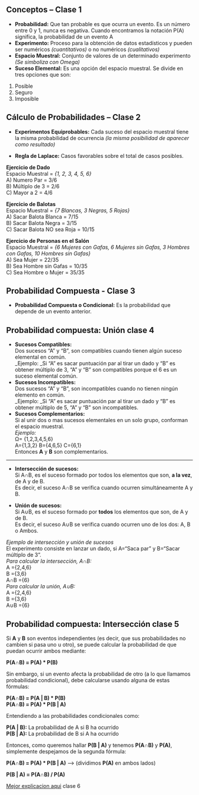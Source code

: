 ## Conceptos – Clase 1

-   **Probabilidad:**  Que tan probable es que ocurra un evento. Es un número entre 0 y 1, nunca es negativa. Cuando encontramos la notación P(A) significa, la probabilidad de un evento A
-   **Experimento:**  Proceso para la obtención de datos estadísticos y pueden ser numéricos  _(cuantitativos)_  o no numéricos  _(cualitativos)_
-   **Espacio Muestral:**  Conjunto de valores de un determinado experimento  _(Se simboliza con Omega)_
-   **Suceso Elemental:**  Es una opción del espacio muestral. Se divide en tres opciones que son:

1.  Posible
2.  Seguro
3.  Imposible


## Cálculo de Probabilidades – Clase 2

-   **Experimentos Equiprobables:**  Cada suceso del espacio muestral tiene la misma probabilidad de ocurrencia  _(la misma posibilidad de aparecer como resultado)_
    
-   **Regla de Laplace:**  Casos favorables sobre el total de casos posibles.
    

**Ejercicio de Dado**  
Espacio Muestral =  _{1, 2, 3, 4, 5, 6}_  
A) Numero Par = 3/6  
B) Múltiplo de 3 = 2/6  
C) Mayor a 2 = 4/6

**Ejercicio de Balotas**  
Espacio Muestral =  _{7 Blancas, 3 Negras, 5 Rojas}_  
A) Sacar Balota Blanca = 7/15  
B) Sacar Balota Negra = 3/15  
C) Sacar Balota NO sea Roja = 10/15

**Ejercicio de Personas en el Salón**  
Espacio Muestral =  _{6 Mujeres con Gafas, 6 Mujeres sin Gafas, 3 Hombres con Gafas, 10 Hombres sin Gafas}_  
A) Sea Mujer = 22/35  
B) Sea Hombre sin Gafas = 10/35  
C) Sea Hombre o Mujer = 35/35

## Probabilidad Compuesta - Clase 3

-   **Probabilidad Compuesta o Condicional:**  Es la probabilidad que depende de un evento anterior.

## Probabilidad compuesta: Unión clase 4

-   **Sucesos Compatibles:**  
    Dos sucesos “A” y “B”, son compatibles cuando tienen algún suceso elemental en común.  
    _Ejemplo: _Si “A” es sacar puntuación par al tirar un dado y “B” es obtener múltiplo de 3, “A” y “B” son compatibles porque el 6 es un suceso elemental común.
-   **Sucesos Incompatibles:**  
    Dos sucesos “A” y “B”, son incompatibles cuando no tienen ningún elemento en común.  
    _Ejemplo: _Si “A” es sacar puntuación par al tirar un dado y “B” es obtener múltiplo de 5, “A” y “B” son incompatibles.
-   **Sucesos Complementarios:**  
    Si al unir dos o mas sucesos elementales en un solo grupo, conforman el espacio muestral.  
    _Ejemplo:_  
    Ω= {1,2,3,4,5,6}  
    A={1,3,2} B={4,6,5} C={6,1}  
    Entonces  **A**  y  **B**  son complementarios.

----------

-   **Intersección de sucesos:**  
    Si A∩B, es el suceso formado por todos los elementos que son,  **a la vez**, de A y de B.  
    Es decir, el suceso A∩B se verifica cuando ocurren simultáneamente A y B.
    
-   **Unión de sucesos:**  
    Si A∪B, es el suceso formado por  **todos**  los elementos que son, de A y de B.  
    Es decir, el suceso A∪B se verifica cuando ocurren uno de los dos: A, B o Ambos.
    

_Ejemplo de intersección y unión de sucesos_  
El experimento consiste en lanzar un dado, si A=“Saca par” y B=“Sacar múltiplo de 3”.  
_Para calcular la intersección, A∩B:_  
A ={2,4,6}  
B ={3,6}  
A∩B ={6}  
_Para calcular la unión, A∪B:_  
A ={2,4,6}  
B ={3,6}  
A∪B ={6}

## Probabilidad compuesta: Intersección clase 5

Si **A** y **B** son eventos independientes (es decir, que sus probabilidades no cambien si pasa uno u otro), se puede calcular la probabilidad de que puedan ocurrir ambos mediante:  
  
**P(A∩B) = P(A) * P(B)**  
  
Sin embargo, si un evento afecta la probabilidad de otro (a lo que llamamos probabilidad condicional), debe calcularse usando alguna de estas fórmulas:  
  
**P(A∩B) = P(A | B) * P(B)**  
**P(A∩B) = P(A) * P(B | A)**  
  
Entendiendo a las probabilidades condicionales como:  
  
**P(A | B):** La probabilidad de A si B ha ocurrido  
**P(B | A):** La probabilidad de B si A ha ocurrido  
  
Entonces, como queremos hallar **P(B | A)** y tenemos **P(A∩B)** y **P(A)**, simplemente despejamos de la segunda fórmula:  
  
**P(A∩B) = P(A) * P(B | A)** —> (dividimos **P(A)** en ambos lados)  
  
**P(B | A) = P(A∩B) / P(A)**

[Mejor explicacion aqui](https://www.superprof.es/apuntes/escolar/matematicas/probabilidades/combinatoria/interseccion-de-sucesos.html)
clase 6
